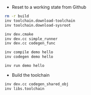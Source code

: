 + Reset to a working state from Github
```bash
rm -r build
inv toolchain.download-toolchain
inv toolchain.download-sysroot

inv dev.cmake
inv dev.cc simple_runner
inv dev.cc codegen_func

inv compile demo hello
inv codegen demo hello

inv run demo hello
```

+ Build the toolchain
```bash
inv dev.cc codegen_shared_obj
inv libs.toolchain
```
